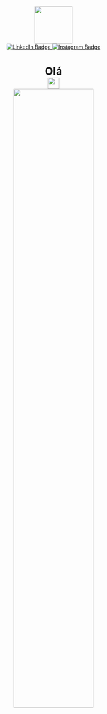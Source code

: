 <div id="header" align="center">
  <img src="https://media0.giphy.com/media/v1.Y2lkPTc5MGI3NjExc3FrbG4yNjJneHV3aGYwMmgzcnAwNXAxM2owYXhsa2I4eXoxYzJmYyZlcD12MV9pbnRlcm5hbF9naWZfYnlfaWQmY3Q9cw/M9gbBd9nbDrOTu1Mqx/giphy.gif" width="100"/>
  <div id="badges">
  <a href="https://www.linkedin.com/in/gabriel-bernardo-3a59a2228/">
    <img src="https://img.shields.io/badge/LinkedIn-blue?style=for-the-badge&logo=linkedin&logoColor=white" alt="LinkedIn Badge"/>
  </a>
  <a href="https://www.instagram.com/gabedamecanica/">
    <img src="https://img.shields.io/badge/Instagram-purple?logo=linkedin&logoColor=white&style=for-the-badge" alt="Instagram Badge"/>
  </a>
    <br>
    <img src="https://komarev.com/ghpvc/?username=BeemoVrumVrum&style=flat-square&color=blue" alt=""/>
  </div>
  <h1>
    Olá
    <br>
    <img src="https://media.giphy.com/media/hvRJCLFzcasrR4ia7z/giphy.gif" width="30px"/>
    <br>
    <img src="https://media4.giphy.com/media/v1.Y2lkPTc5MGI3NjExOTNodGYzN2FzdnZlMnl3aDU3YjZsczhtaWZqNGFscWZldW8xa3J0NSZlcD12MV9pbnRlcm5hbF9naWZfYnlfaWQmY3Q9Zw/ZVik7pBtu9dNS/giphy.gif" width=65% height=65%>
</h1>
</div>

